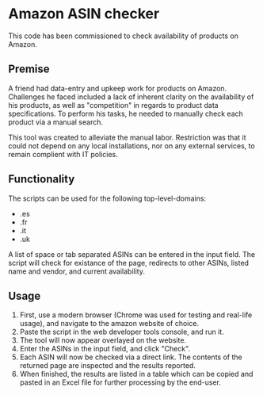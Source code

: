 # Amazon ASIN checker
This code has been commissioned to check availability of products on Amazon.

## Premise
A friend had data-entry and upkeep work for products on Amazon. Challenges he faced included a lack of inherent clarity on the availability of his products, as well as "competition" in regards to product data specifications. To perform his tasks, he needed to manually check each product via a manual search.

This tool was created to alleviate the manual labor. Restriction was that it could not depend on any local installations, nor on any external services, to remain complient with IT policies.

## Functionality
The scripts can be used for the following top-level-domains:
* .es
* .fr
* .it
* .uk

A list of space or tab separated ASINs can be entered in the input field. The script will check for existance of the page, redirects to other ASINs, listed name and vendor, and current availability.

## Usage
1. First, use a modern browser (Chrome was used for testing and real-life usage), and navigate to the amazon website of choice.
2. Paste the script in the web developer tools console, and run it.
3. The tool will now appear overlayed on the website.
4. Enter the ASINs in the input field, and click "Check".
5. Each ASIN will now be checked via a direct link. The contents of the returned page are inspected and the results reported.
6. When finished, the results are listed in a table which can be copied and pasted in an Excel file for further processing by the end-user.
